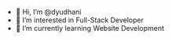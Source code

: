 - 👋 Hi, I’m @dyudhani
- 👀 I’m interested in Full-Stack Developer
- 🌱 I’m currently learning Website Development

<!---
dyudhani/dyudhani is a ✨ special ✨ repository because its `README.md` (this file) appears on your GitHub profile.
You can click the Preview link to take a look at your changes.
--->
